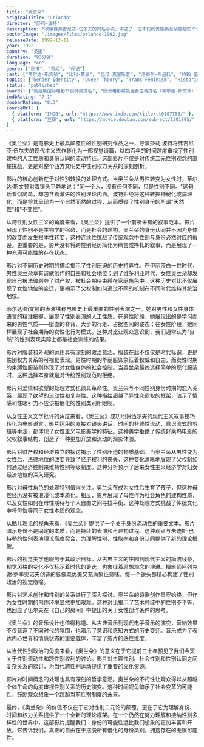 ```yaml
---
title: "奥兰朵"
originalTitle: "Orlando"
director: "莎莉·波特"
description: "改编自弗吉尼亚·伍尔夫的同名小说，讲述了一位不朽的贵族奥兰朵穿越四个世纪的传奇人生，在这段旅程中经历了从男性到女性的性别转换。这部先锋之作以诗意的影像语言探讨了性别流动性、身份认同和父权社会对女性的压迫。"
posterImage: "/images/films/orlando-1992.jpg"
releaseDate: 1992-12-11
year: 1992
country: "英国"
duration: "93分钟"
language: "en"
genre: ["剧情", "奇幻", "传记"]
cast: ["蒂尔达·斯文顿", "比利·赞恩", "昆汀·克里斯普", "洛泰尔·布吕托", "约翰·伍德"]
topics: ["Gender Identity", "Queer Theory", "Trans Feminism", "Historical Context", "Cultural Critique", "Patriarchy Critique", "Gender Norms", "Body Politics"]
status: "published"
awards: ["威尼斯国际电影节银狮奖提名", "欧洲电影奖最佳女主角提名（蒂尔达·斯文顿）", "英国独立电影奖最佳女主角（蒂尔达·斯文顿）", "纽约影评人协会奖最佳摄影"]
imdbRating: "7.1"
doubanRating: "8.3"
sourceUrl: [
  { platform: "IMDB", url: "https://www.imdb.com/title/tt0107756/" },
  { platform: "豆瓣", url: "https://movie.douban.com/subject/1301895/" }
]
---
```


《奥兰朵》是电影史上最具颠覆性的性别研究作品之一，导演莎莉·波特将弗吉尼亚·伍尔夫的现代主义杰作转化为一部视觉诗篇，以四百年的时间跨度审视了性别建构的人工性质和身份认同的流动特征。这部影片不仅是对传统二元性别观念的直接挑战，更是对整个西方文明史中性别权力关系的深刻剖析。

影片的核心创新在于对性别转换的处理方式。当奥兰朵从男性转变为女性时，蒂尔达·斯文顿对着镜头平静地说："同一个人，没有任何不同，只是性别不同。"这句话看似简单，却包含着激进的性别理论内涵。波特拒绝将这种转换神秘化或病理化，而是将其呈现为一个自然而然的过程，从而质疑了性别身份的所谓"天然性"和"不变性"。

从跨性别女性主义的角度来看，《奥兰朵》提供了一个前所未有的叙事范本。影片展现了性别不是生物学的宿命，而是社会的建构。奥兰朵的身份认同并不因为身体的改变而发生根本性转变，这种连续性挑战了传统观念中性别与身份必然对应的假设。更重要的是，影片没有将跨性别经历简化为痛苦或挣扎的叙事，而是展现了一种充满可能性的存在状态。

影片对不同历史时期的描绘揭示了性别压迫的历史特异性。在伊丽莎白一世时代，男性奥兰朵享有诗歌创作的自由和社会地位；到了维多利亚时代，女性奥兰朵却发现自己被法律剥夺了财产权，被社会期待束缚在家庭角色中。这种历史对比不仅展现了女性地位的变迁，更揭示了父权制如何通过不同的机制在不同时代维持其统治地位。

蒂尔达·斯文顿的表演堪称电影史上最重要的性别表演之一。她对男性和女性身体语言的精准把握，展现了性别表演的人工性质。在男性阶段，她展现出的是学习而来的男性气质——挺直的脊背、大步的行走、占据空间的姿态；在女性阶段，她同样展现了社会期待的女性化行为模式。这种对比让观众意识到，我们通常认为"自然"的性别表现实际上都是社会训练的结果。

影片对服装和外观的运用具有深刻的政治意涵。服装在此不仅仅是时代标识，更是性别权力关系的可视化表现。男性时期的华丽服饰象征着权威和自由，而女性时期的束缚性服装则体现了对女性身体的社会控制。当奥兰朵最终选择简单的现代服装时，这种选择本身就是对传统性别规范的拒绝。

影片对爱情和欲望的处理方式也颇具革命性。奥兰朵与不同性别身份时期的恋人关系，展现了欲望的流动性和复杂性。这种描绘超越了异性恋霸权的框架，暗示了情感和性吸引力不应该被僵化的性别类别所限制。

从女性主义文学批评的角度来看，《奥兰朵》成功地将伍尔夫的现代主义叙事技巧转化为电影语言。影片运用的直接对镜头讲话、时间的非线性流动、意识流式的剪辑等手法，都体现了女性主义电影美学的特征。这种美学拒绝了传统好莱坞电影的父权叙事结构，创造了一种更加开放和流动的观影体验。

影片对财产权和经济独立的探讨揭示了性别压迫的物质基础。当奥兰朵从男性变为女性后，法律地位的改变导致了经济权利的丧失，这种变化清晰地展现了父权制如何通过经济控制来维持性别等级制度。这种分析预示了后来女性主义经济学对妇女经济地位的深入研究。

影片对母性角色的处理特别值得关注。奥兰朵在成为女性后生育了孩子，但这种母性经历没有被浪漫化或本质化。相反，影片展现了母性作为社会角色的建构性质，以及女性如何在母性期待与个人自由之间寻找平衡。这种处理方式挑战了传统文化中将母性等同于女性本质的观念。

从酷儿理论的视角来看，《奥兰朵》提供了一个关于身份流动性的重要文本。影片暗示身份不是固定的本质，而是持续的表演和再建构过程。这种观点与朱迪斯·巴特勒的性别表演理论高度契合，为理解性别、性取向和身份认同提供了新的理论框架。

影片的视觉美学也服务于其政治目标。从古典主义的庄园到现代主义的简洁线条，视觉风格的变化不仅标示着时代的更迭，也象征着思想观念的演进。摄影师阿列克谢·罗季奥诺夫创造的影像既优美又充满象征意味，每一个镜头都精心构建了性别政治的视觉隐喻。

影片对艺术创作和性别的关系进行了深入探讨。奥兰朵的诗歌创作贯穿始终，但作为女性时期的创作环境显然更加艰难。这种对比揭示了艺术领域中的性别不平等，也回应了伍尔夫在《自己的房间》中提出的关于女性创作条件的思考。

《奥兰朵》的音乐设计也值得称道。从古典音乐到现代电子音乐的演变，音响效果不仅营造了不同时代的氛围，也暗示了意识和感知方式的历史变迁。音乐成为了表达内心世界和情感状态的重要载体，丰富了影片的感性维度。

从当代性别政治的角度来看，《奥兰朵》的意义在于它提前三十年预见了我们今天关于性别流动性和跨性别权利的讨论。影片对生理性别、社会性别和性别认同之间复杂关系的探讨，为当代跨性别运动提供了重要的文化资源。

影片对时间概念的处理也具有深刻的哲学意涵。奥兰朵的不朽性让观众得以从超越个体生命的角度审视性别关系的历史演变。这种时间视角暗示了社会变革的可能性，鼓励观众想象一个超越当前性别制度的未来。

最终，《奥兰朵》的价值不仅在于它对性别二元论的颠覆，更在于它为理解身份、时间和权力关系提供了一个全新的理论框架。在一个仍然在努力理解和接纳性别多样性的世界中，这部影片提醒我们：身份的可能性远比我们想象的更加丰富和开放。它告诉我们，真正的自由在于摆脱所有僵化的身份类别，拥抱存在的无限可能性。